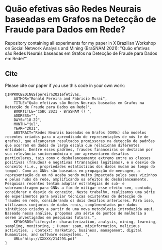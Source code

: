 # Quão efetivas são Redes Neurais baseadas em Grafos na Detecção de Fraude para Dados em Rede?

Repository containing all experiments for my paper in X Brazilian Workshop on Social Network Analysis and Mining (BraSNAM 2021): "Quão efetivas são Redes Neurais baseadas em Grafos na Detecção de Fraude para Dados em Rede?"

## Cite

Please cite our paper if you use this code in your own work:

``` TEX
@INPROCEEDINGS{pereira2021efetivas,
    AUTHOR="Ronald Pereira and Fabricio Murai",
    TITLE="Quão efetivas são Redes Neurais baseadas em Grafos na Detecção de Fraude para Dados em Rede?",
    BOOKTITLE="CSBC 2021 - BraSNAM () ",
    ADDRESS="",
    DAYS="18-22",
    MONTH="jul",
    YEAR="2021",
    ABSTRACT="Redes Neurais baseadas em Grafos (GNNs) são modelos recentes criados para o aprendizado de representações de nós (e de grafos), que alcançaram resultados promissores na detecção de padrões que ocorrem em dados de larga escala que relacionam diferentes entidades. Dentre esses padrões, fraudes financeiras se destacam por sua relevância socioeconômica e por apresentarem desafios particulares, tais como o desbalanceamento extremo entre as classes positivas (fraudes) e negativas (transações legítimas), e o desvio de conceito (i.e., propriedades estatísticas dos dados mudam ao longo do tempo). Como as GNNs são baseadas em propagação de mensagem, a representação de um nó acaba sendo muito impactada pelos seus vizinhos e pelos hubs da rede, amplificando os efeitos do desbalanceamento. Pesquisas recentes tentam adaptar estratégias de sub- e sobreamostragem para GNNs a fim de mitigar esse efeito sem, contudo, considerar o desvio de conceito. Neste trabalho, realizamos uma série de experimentos para avaliar técnicas existentes de detecção de fraudes em rede, considerando os dois desafios anteriores. Para isso, utilizamos conjuntos de dados reais, complementados por dados sintéticos criados a partir de uma nova metodologia introduzida aqui. Baseado nessa análise, propomos uma série de pontos de melhoria a serem investigados em pesquisas futuras.",
    KEYWORDS="Lifecycle: characterization, analysis, mining, learning, sampling, monitoring, ; Human: spam, misinformation, malicious activities, ; Context: marketing, business, management, digital humanities, and software ecosystems. ",
    URL="http://XXXXX/214293.pdf"
}
```
